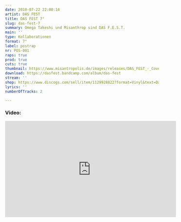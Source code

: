```yaml
---
date: 2010-07-22 22:00:14
artist: DAS FEST
title: DAS FEST 7"
slug: das-fest-7
summary: Omega Takeshi und Misanthrop sind DAS F.E.S.T.
main: ''
type: Kollaborationen
format: 7"
label: postrap
nr: POS-001
raps: true
prod: true
cuts: true
thumbnail: https://www.misantropolis.de/images/releases/DAS_FEST_-_Cover_CD.jpg
download: https://dasfest.bandcamp.com/album/das-fest
stream: ''
shop: https://www.discogs.com/sell/item/1129928822?format=Vinyl&text=Das-Fest-Zukunft-Baby-Zukunft-FEST
lyrics: ''
numberOfTracks: 2

---
```


### Video:


<iframe width="560" height="315" src="https://www.youtube.com/embed/1ZkrjgJVx7A" title="YouTube video player" frameborder="0" allow="accelerometer; autoplay; clipboard-write; encrypted-media; gyroscope; picture-in-picture" allowfullscreen></iframe>
